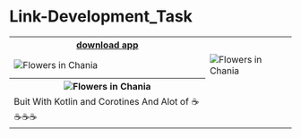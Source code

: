 # Link-Development_Task 
<table style="width:100%">
  <tr>
    <th>
      <a href="https://qenawi.github.io/Link-Development_Task/">download app </a>
  </th>
  </tr>
  <tr>
    <td>
    <img src="https://docs.google.com/uc?export=download&id=14DaDXsLvVtFvQ9LwiKnfo-mDY3fMyh3H" alt="Flowers in Chania">
    </td>
    <td>
    <img src="https://docs.google.com/uc?export=download&id=14WuWaFc3NAWbP9M-rp0wbL9w1_eeV-hM" alt="Flowers in Chania">
    </td>
  </tr>
  <tr>
   <th> <img src="https://docs.google.com/uc?export=download&id=14ZZv1xa4rsE3xWBcGZMU1lkWI7y5TMl-" alt="Flowers in Chania">  </th>
 </tr>
  <tr>
    <td>Buit With Kotlin and Corotines And Alot of ☕☕☕☕</td>
  </tr>
</table>
